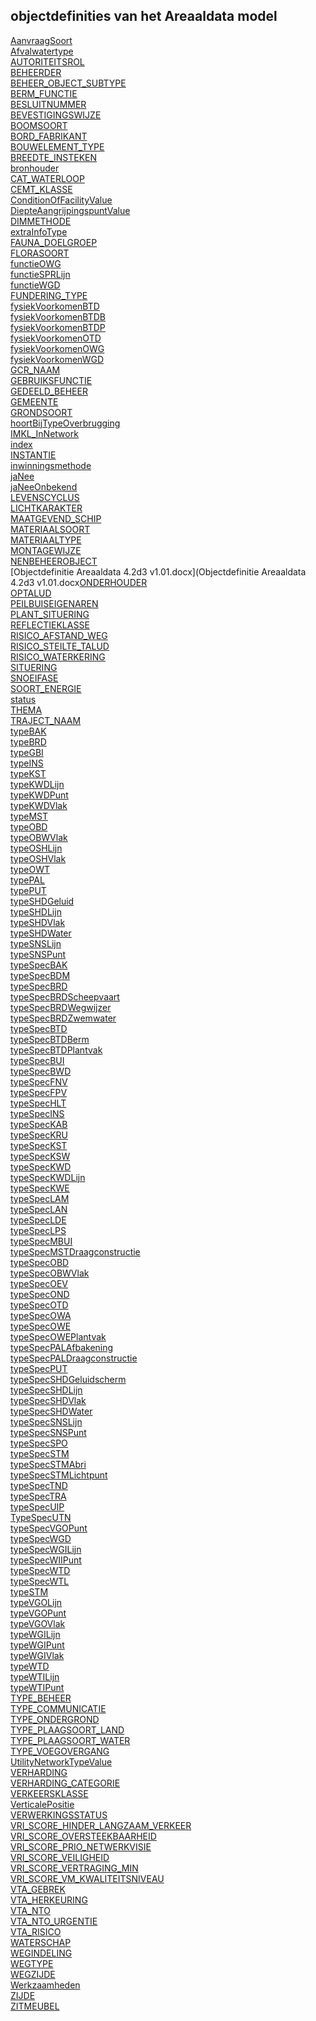 ## objectdefinities van het Areaaldata model<br>

[AanvraagSoort](AanvraagSoort.html)<br>[Afvalwatertype](Afvalwatertype.html)<br>[AUTORITEITSROL](AUTORITEITSROL.html)<br>[BEHEERDER](BEHEERDER.html)<br>[BEHEER_OBJECT_SUBTYPE](BEHEER_OBJECT_SUBTYPE.html)<br>[BERM_FUNCTIE](BERM_FUNCTIE.html)<br>[BESLUITNUMMER](BESLUITNUMMER.html)<br>[BEVESTIGINGSWIJZE](BEVESTIGINGSWIJZE.html)<br>[BOOMSOORT](BOOMSOORT.html)<br>[BORD_FABRIKANT](BORD_FABRIKANT.html)<br>[BOUWELEMENT_TYPE](BOUWELEMENT_TYPE.html)<br>[BREEDTE_INSTEKEN](BREEDTE_INSTEKEN.html)<br>[bronhouder](bronhouder.html)<br>[CAT_WATERLOOP](CAT_WATERLOOP.html)<br>[CEMT_KLASSE](CEMT_KLASSE.html)<br>[ConditionOfFacilityValue](ConditionOfFacilityValue.html)<br>[DiepteAangrijpingspuntValue](DiepteAangrijpingspuntValue.html)<br>[DIMMETHODE](DIMMETHODE.html)<br>[extraInfoType](extraInfoType.html)<br>[FAUNA_DOELGROEP](FAUNA_DOELGROEP.html)<br>[FLORASOORT](FLORASOORT.html)<br>[functieOWG](functieOWG.html)<br>[functieSPRLijn](functieSPRLijn.html)<br>[functieWGD](functieWGD.html)<br>[FUNDERING_TYPE](FUNDERING_TYPE.html)<br>[fysiekVoorkomenBTD](fysiekVoorkomenBTD.html)<br>[fysiekVoorkomenBTDB](fysiekVoorkomenBTDB.html)<br>[fysiekVoorkomenBTDP](fysiekVoorkomenBTDP.html)<br>[fysiekVoorkomenOTD](fysiekVoorkomenOTD.html)<br>[fysiekVoorkomenOWG](fysiekVoorkomenOWG.html)<br>[fysiekVoorkomenWGD](fysiekVoorkomenWGD.html)<br>[GCR_NAAM](GCR_NAAM.html)<br>[GEBRUIKSFUNCTIE](GEBRUIKSFUNCTIE.html)<br>[GEDEELD_BEHEER](GEDEELD_BEHEER.html)<br>[GEMEENTE](GEMEENTE.html)<br>[GRONDSOORT](GRONDSOORT.html)<br>[hoortBijTypeOverbrugging](hoortBijTypeOverbrugging.html)<br>[IMKL_InNetwork](IMKL_InNetwork.html)<br>[index](index.html)<br>[INSTANTIE](INSTANTIE.html)<br>[inwinningsmethode](inwinningsmethode.html)<br>[jaNee](jaNee.html)<br>[jaNeeOnbekend](jaNeeOnbekend.html)<br>[LEVENSCYCLUS](LEVENSCYCLUS.html)<br>[LICHTKARAKTER](LICHTKARAKTER.html)<br>[MAATGEVEND_SCHIP](MAATGEVEND_SCHIP.html)<br>[MATERIAALSOORT](MATERIAALSOORT.html)<br>[MATERIAALTYPE](MATERIAALTYPE.html)<br>[MONTAGEWIJZE](MONTAGEWIJZE.html)<br>[NENBEHEEROBJECT](NENBEHEEROBJECT.html)<br>[Objectdefinitie Areaaldata 4.2d3 v1.01.docx](Objectdefinitie Areaaldata 4.2d3 v1.01.docx[ONDERHOUDER](ONDERHOUDER.html)<br>[OPTALUD](OPTALUD.html)<br>[PEILBUISEIGENAREN](PEILBUISEIGENAREN.html)<br>[PLANT_SITUERING](PLANT_SITUERING.html)<br>[REFLECTIEKLASSE](REFLECTIEKLASSE.html)<br>[RISICO_AFSTAND_WEG](RISICO_AFSTAND_WEG.html)<br>[RISICO_STEILTE_TALUD](RISICO_STEILTE_TALUD.html)<br>[RISICO_WATERKERING](RISICO_WATERKERING.html)<br>[SITUERING](SITUERING.html)<br>[SNOEIFASE](SNOEIFASE.html)<br>[SOORT_ENERGIE](SOORT_ENERGIE.html)<br>[status](status.html)<br>[THEMA](THEMA.html)<br>[TRAJECT_NAAM](TRAJECT_NAAM.html)<br>[typeBAK](typeBAK.html)<br>[typeBRD](typeBRD.html)<br>[typeGBI](typeGBI.html)<br>[typeINS](typeINS.html)<br>[typeKST](typeKST.html)<br>[typeKWDLijn](typeKWDLijn.html)<br>[typeKWDPunt](typeKWDPunt.html)<br>[typeKWDVlak](typeKWDVlak.html)<br>[typeMST](typeMST.html)<br>[typeOBD](typeOBD.html)<br>[typeOBWVlak](typeOBWVlak.html)<br>[typeOSHLijn](typeOSHLijn.html)<br>[typeOSHVlak](typeOSHVlak.html)<br>[typeOWT](typeOWT.html)<br>[typePAL](typePAL.html)<br>[typePUT](typePUT.html)<br>[typeSHDGeluid](typeSHDGeluid.html)<br>[typeSHDLijn](typeSHDLijn.html)<br>[typeSHDVlak](typeSHDVlak.html)<br>[typeSHDWater](typeSHDWater.html)<br>[typeSNSLijn](typeSNSLijn.html)<br>[typeSNSPunt](typeSNSPunt.html)<br>[typeSpecBAK](typeSpecBAK.html)<br>[typeSpecBDM](typeSpecBDM.html)<br>[typeSpecBRD](typeSpecBRD.html)<br>[typeSpecBRDScheepvaart](typeSpecBRDScheepvaart.html)<br>[typeSpecBRDWegwijzer](typeSpecBRDWegwijzer.html)<br>[typeSpecBRDZwemwater](typeSpecBRDZwemwater.html)<br>[typeSpecBTD](typeSpecBTD.html)<br>[typeSpecBTDBerm](typeSpecBTDBerm.html)<br>[typeSpecBTDPlantvak](typeSpecBTDPlantvak.html)<br>[typeSpecBUI](typeSpecBUI.html)<br>[typeSpecBWD](typeSpecBWD.html)<br>[typeSpecFNV](typeSpecFNV.html)<br>[typeSpecFPV](typeSpecFPV.html)<br>[typeSpecHLT](typeSpecHLT.html)<br>[typeSpecINS](typeSpecINS.html)<br>[typeSpecKAB](typeSpecKAB.html)<br>[typeSpecKRU](typeSpecKRU.html)<br>[typeSpecKST](typeSpecKST.html)<br>[typeSpecKSW](typeSpecKSW.html)<br>[typeSpecKWD](typeSpecKWD.html)<br>[typeSpecKWDLijn](typeSpecKWDLijn.html)<br>[typeSpecKWE](typeSpecKWE.html)<br>[typeSpecLAM](typeSpecLAM.html)<br>[typeSpecLAN](typeSpecLAN.html)<br>[typeSpecLDE](typeSpecLDE.html)<br>[typeSpecLPS](typeSpecLPS.html)<br>[typeSpecMBUI](typeSpecMBUI.html)<br>[typeSpecMSTDraagconstructie](typeSpecMSTDraagconstructie.html)<br>[typeSpecOBD](typeSpecOBD.html)<br>[typeSpecOBWVlak](typeSpecOBWVlak.html)<br>[typeSpecOEV](typeSpecOEV.html)<br>[typeSpecOND](typeSpecOND.html)<br>[typeSpecOTD](typeSpecOTD.html)<br>[typeSpecOWA](typeSpecOWA.html)<br>[typeSpecOWE](typeSpecOWE.html)<br>[typeSpecOWEPlantvak](typeSpecOWEPlantvak.html)<br>[typeSpecPALAfbakening](typeSpecPALAfbakening.html)<br>[typeSpecPALDraagconstructie](typeSpecPALDraagconstructie.html)<br>[typeSpecPUT](typeSpecPUT.html)<br>[typeSpecSHDGeluidscherm](typeSpecSHDGeluidscherm.html)<br>[typeSpecSHDLijn](typeSpecSHDLijn.html)<br>[typeSpecSHDVlak](typeSpecSHDVlak.html)<br>[typeSpecSHDWater](typeSpecSHDWater.html)<br>[typeSpecSNSLijn](typeSpecSNSLijn.html)<br>[typeSpecSNSPunt](typeSpecSNSPunt.html)<br>[typeSpecSPO](typeSpecSPO.html)<br>[typeSpecSTM](typeSpecSTM.html)<br>[typeSpecSTMAbri](typeSpecSTMAbri.html)<br>[typeSpecSTMLichtpunt](typeSpecSTMLichtpunt.html)<br>[typeSpecTND](typeSpecTND.html)<br>[typeSpecTRA](typeSpecTRA.html)<br>[typeSpecUIP](typeSpecUIP.html)<br>[TypeSpecUTN](TypeSpecUTN.html)<br>[typeSpecVGOPunt](typeSpecVGOPunt.html)<br>[typeSpecWGD](typeSpecWGD.html)<br>[typeSpecWGILijn](typeSpecWGILijn.html)<br>[typeSpecWIIPunt](typeSpecWIIPunt.html)<br>[typeSpecWTD](typeSpecWTD.html)<br>[typeSpecWTL](typeSpecWTL.html)<br>[typeSTM](typeSTM.html)<br>[typeVGOLijn](typeVGOLijn.html)<br>[typeVGOPunt](typeVGOPunt.html)<br>[typeVGOVlak](typeVGOVlak.html)<br>[typeWGILijn](typeWGILijn.html)<br>[typeWGIPunt](typeWGIPunt.html)<br>[typeWGIVlak](typeWGIVlak.html)<br>[typeWTD](typeWTD.html)<br>[typeWTILijn](typeWTILijn.html)<br>[typeWTIPunt](typeWTIPunt.html)<br>[TYPE_BEHEER](TYPE_BEHEER.html)<br>[TYPE_COMMUNICATIE](TYPE_COMMUNICATIE.html)<br>[TYPE_ONDERGROND](TYPE_ONDERGROND.html)<br>[TYPE_PLAAGSOORT_LAND](TYPE_PLAAGSOORT_LAND.html)<br>[TYPE_PLAAGSOORT_WATER](TYPE_PLAAGSOORT_WATER.html)<br>[TYPE_VOEGOVERGANG](TYPE_VOEGOVERGANG.html)<br>[UtilityNetworkTypeValue](UtilityNetworkTypeValue.html)<br>[VERHARDING](VERHARDING.html)<br>[VERHARDING_CATEGORIE](VERHARDING_CATEGORIE.html)<br>[VERKEERSKLASSE](VERKEERSKLASSE.html)<br>[VerticalePositie](VerticalePositie.html)<br>[VERWERKINGSSTATUS](VERWERKINGSSTATUS.html)<br>[VRI_SCORE_HINDER_LANGZAAM_VERKEER](VRI_SCORE_HINDER_LANGZAAM_VERKEER.html)<br>[VRI_SCORE_OVERSTEEKBAARHEID](VRI_SCORE_OVERSTEEKBAARHEID.html)<br>[VRI_SCORE_PRIO_NETWERKVISIE](VRI_SCORE_PRIO_NETWERKVISIE.html)<br>[VRI_SCORE_VEILIGHEID](VRI_SCORE_VEILIGHEID.html)<br>[VRI_SCORE_VERTRAGING_MIN](VRI_SCORE_VERTRAGING_MIN.html)<br>[VRI_SCORE_VM_KWALITEITSNIVEAU](VRI_SCORE_VM_KWALITEITSNIVEAU.html)<br>[VTA_GEBREK](VTA_GEBREK.html)<br>[VTA_HERKEURING](VTA_HERKEURING.html)<br>[VTA_NTO](VTA_NTO.html)<br>[VTA_NTO_URGENTIE](VTA_NTO_URGENTIE.html)<br>[VTA_RISICO](VTA_RISICO.html)<br>[WATERSCHAP](WATERSCHAP.html)<br>[WEGINDELING](WEGINDELING.html)<br>[WEGTYPE](WEGTYPE.html)<br>[WEGZIJDE](WEGZIJDE.html)<br>[Werkzaamheden](Werkzaamheden.html)<br>[ZIJDE](ZIJDE.html)<br>[ZITMEUBEL](ZITMEUBEL.html)<br>